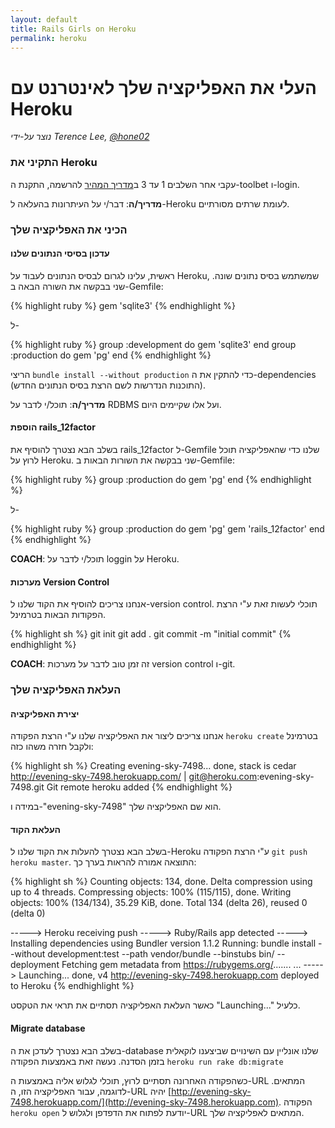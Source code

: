```yaml
---
layout: default
title: Rails Girls on Heroku
permalink: heroku
---
```


# העלי את האפליקציה שלך לאינטרנט עם Heroku

*נוצר על-ידי Terence Lee, [@hone02](https://twitter.com/hone02)*

### התקיני את Heroku

עקבי אחר השלבים 1 עד 3 ב[מדריך המהיר](https://devcenter.heroku.com/articles/quickstart) להרשמה, התקנת ה-toolbet ו-login.

__מדריך/ה__: דבר/י על העיתרונות בהעלאה ל-Heroku לעומת שרתים מסורתיים.

### הכיני את האפליקציה שלך

#### עדכון בסיסי הנתונים שלנו

ראשית, עלינו לגרום לבסיס הנתונים לעבוד על Heroku, שמשתמש בסיס נתונים שונה. שני בבקשה את השורה הבאה ב-Gemfile:

{% highlight ruby %}
gem 'sqlite3'
{% endhighlight %}

ל-

{% highlight ruby %}
group :development do
  gem 'sqlite3'
end
group :production do
  gem 'pg'
end
{% endhighlight %}

הריצי `bundle install --without production` כדי להתקין את ה-dependencies (התוכנות הנדרשות לשם הרצת בסיס הנתונים החדש).

__מדריך/ה__: תוכל/י לדבר על RDBMS ועל אלו שקיימים היום.

#### הוספת rails\_12factor

בשלב הבא נצטרך להוסיף את rails\_12factor ל-Gemfile שלנו כדי שהאפליקציה תוכל לרוץ על Heroku.
שני בבקשה את השורות הבאות ב-Gemfile:

{% highlight ruby %}
group :production do
  gem 'pg'
end
{% endhighlight %}

ל-

{% highlight ruby %}
group :production do
  gem 'pg'
  gem 'rails_12factor'
end
{% endhighlight %}

__COACH__: תוכל/י לדבר על loggin על Heroku.

#### מערכות Version Control

אנחנו צריכים להוסיף את הקוד שלנו ל-version control. תוכלי לעשות זאת ע"י הרצת הפקודות הבאות בטרמינל.

{% highlight sh %}
git init
git add .
git commit -m "initial commit"
{% endhighlight %}

__COACH__: זה זמן טוב לדבר על מערכות version control ו-git.


### העלאת האפליקציה שלך

#### יצירת האפליקציה

אנחנו צריכים ליצור את האפליקציה שלנו ע"י הרצת הפקודה `heroku create` בטרמינל ולקבל חזרה משהו כזה:

{% highlight sh %}
Creating evening-sky-7498... done, stack is cedar
http://evening-sky-7498.herokuapp.com/ | git@heroku.com:evening-sky-7498.git
Git remote heroku added
{% endhighlight %}

במידה ו-"evening-sky-7498" הוא שם האפליקציה שלך.

#### העלאת הקוד

בשלב הבא נצטרך להעלות את הקוד שלנו ל-Heroku ע"י הרצת הפקודה `git push heroku master`. התוצאה אמורה להראות בערך כך:

{% highlight sh %}
Counting objects: 134, done.
Delta compression using up to 4 threads.
Compressing objects: 100% (115/115), done.
Writing objects: 100% (134/134), 35.29 KiB, done.
Total 134 (delta 26), reused 0 (delta 0)

-----> Heroku receiving push
-----> Ruby/Rails app detected
-----> Installing dependencies using Bundler version 1.1.2
       Running: bundle install --without development:test --path vendor/bundle --binstubs bin/ --deployment
       Fetching gem metadata from https://rubygems.org/.......
...
-----> Launching... done, v4
       http://evening-sky-7498.herokuapp.com deployed to Heroku
{% endhighlight %}

כאשר העלאת האפליקציה תסתיים את תראי את הטקסט "Launching..." כלעיל.

#### Migrate database

בשלב הבא נצטרך לעדכן את ה-database שלנו אונליין עם השינויים שביצענו לוקאלית בזמן הסדנה. נעשה זאת באמצעות הפקודה `heroku run rake db:migrate`

כשהפקודה האחרונה תסתיים לרוץ, תוכלי לגלוש אליה באמצעות ה-URL המתאים. לדוגמה, עבור האפליקציה הזו, ה-URL יהיה [http://evening-sky-7498.herokuapp.com/](http://evening-sky-7498.herokuapp.com). הפקודה `heroku open` יודעת לפתוח את הדפדפן ולגלוש ל-URL המתאים לאפליקציה שלך.

